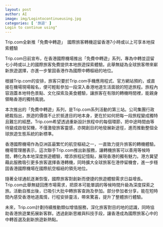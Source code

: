 ```yaml
---
layout: post
author: AI
image: img/Logintocontinueusing.jpg
categories: [ '旅遊' ]
Login to continue using"
---
```

Trip.com全新推「免費中轉遊」　國際旅客轉機逗留香港7小時或以上可享本地探索體驗

Trip.com日前宣布，在香港國際機場推出「免費中轉遊」系列，專為中轉並逗留七小時或以上的國際旅客免費提供本地旅遊探索體驗。此舉無疑為全球旅客帶來嶄新旅遊選擇，亦進一步鞏固香港作為國際中轉樞紐的地位。

根據Trip.com的安排，旅客只要於Trip.com手機應用程式、官方網站預約，或直接在機場現場報名，便可輕鬆參加一段深入香港地道生活面貌的短途旅程。旅程內容涵蓋本地特色景點、文化探索及美食體驗，讓旅客在有限的轉機時間裡，能親身領略香港的獨特風貌。

本次推出的「免費中轉遊」系列，是Trip.com系列活動的第三站。公司集團行政總裁指出，旅遊的價值不止於抵達目的地本身，更在於如何把每一段旅程變成獨特且難忘的經歷。Trip.com希望透過重新設計旅程中的每個環節，把中途時間由等待變成啟發契機，不僅激發旅客靈感，亦開創目的地發展新途徑，進而推動整個全球旅遊生態系統的新標準。

香港國際機場作為亞洲區最繁忙的航空樞紐之一，一直致力提升旅客的轉機體驗。機場管理層表示，這次聯手Trip.com推出新服務，讓轉機旅客可以善用等候時間，轉化為本地深度旅遊體驗，增添旅程記憶點，展現香港的獨有魅力。港方冀望藉此服務吸引更多旅客選擇香港轉機，同時擴大全球旅客在港停留機會，進一步穩固香港國際機場在國際航空樞紐的領先地位。

隨著全球通航逐漸恢復，國際旅客對創新而便捷的旅遊體驗需求日益增長。Trip.com此舉無疑回應市場需求，把原本可能單調的等候時間升級為深度探索之旅。活動自推出後，已吸引大批中轉旅客查詢及參加。部分參加者分享，能在短時間內感受香港地道風情，行程安排靈活，帶來驚喜，提升了整體旅行體驗。

未來，Trip.com計劃持續推動類似增值服務，深化旅客對目的地的認識，同時協助香港旅遊業拓展新客群。透過創新思維與科技手段，讓香港成為國際旅客心中的中轉首選及創新旅遊新熱點。